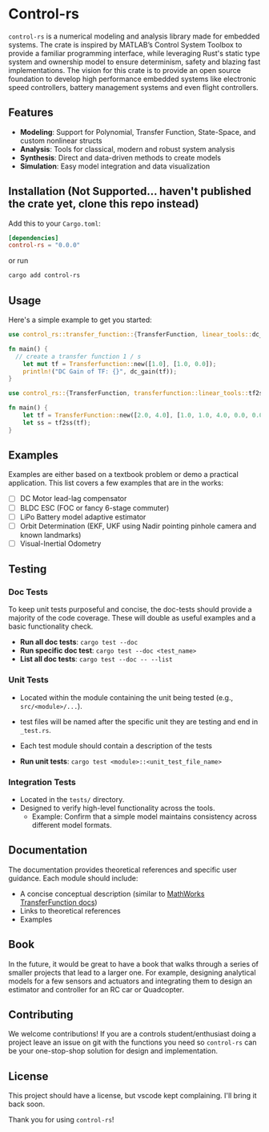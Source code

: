 # Control-rs

`control-rs` is a numerical modeling and analysis library made for embedded systems. The crate is inspired by 
MATLAB’s Control System Toolbox to provide a familiar programming interface, while leveraging Rust's static type 
system and ownership model to ensure determinism, safety and blazing fast implementations. The vision for this crate 
is to provide an open source foundation to develop high performance embedded systems like electronic speed controllers, 
battery management systems and even flight controllers.

## Features

* **Modeling**: Support for Polynomial, Transfer Function, State-Space, and custom nonlinear structs
* **Analysis**: Tools for classical, modern and robust system analysis
* **Synthesis**: Direct and data-driven methods to create models
* **Simulation**: Easy model integration and data visualization

## Installation (Not Supported... haven't published the crate yet, clone this repo instead)

Add this to your `Cargo.toml`:

```toml
[dependencies]
control-rs = "0.0.0"
```

or run

```bash
cargo add control-rs
```

## Usage

Here's a simple example to get you started:

```rust
use control_rs::transfer_function::{TransferFunction, linear_tools::dc_gain};

fn main() {
  // create a transfer function 1 / s
    let mut tf = Transferfunction::new([1.0], [1.0, 0.0]);
    println!("DC Gain of TF: {}", dc_gain(tf));
}
```

```rust
use control_rs::{TransferFunction, transferfunction::linear_tools::tf2ss};

fn main() {
    let tf = TransferFunction::new([2.0, 4.0], [1.0, 1.0, 4.0, 0.0, 0.0]);
    let ss = tf2ss(tf);
}
```

## Examples

Examples are either based on a textbook problem or demo a practical application. This list covers a few examples that
are in the works:
- [ ] DC Motor lead-lag compensator
- [ ] BLDC ESC (FOC or fancy 6-stage commuter)
- [ ] LiPo Battery model adaptive estimator
- [ ] Orbit Determination (EKF, UKF using Nadir pointing pinhole camera and known landmarks)
- [ ] Visual-Inertial Odometry

## Testing

### Doc Tests

To keep unit tests purposeful and concise, the doc-tests should provide a majority of the code coverage. These will
double as useful examples and a basic functionality check.

* **Run all doc tests**: `cargo test --doc`
* **Run specific doc test**: `cargo test --doc <test_name>`
* **List all doc tests**: `cargo test --doc -- --list`

### Unit Tests

* Located within the module containing the unit being tested (e.g., `src/<module>/...`).
* test files will be named after the specific unit they are testing and end in `_test.rs`.
* Each test module should contain a description of the tests

* **Run unit tests**: `cargo test <module>::<unit_test_file_name>`

### Integration Tests

* Located in the `tests/` directory.
* Designed to verify high-level functionality across the tools.
  * Example: Confirm that a simple model maintains consistency across different model formats.

## Documentation

The documentation provides theoretical references and specific user guidance. Each module should include:

* A concise conceptual description (similar to [MathWorks TransferFunction docs](https://www.mathworks.com/help/control/ug/transfer-functions.html))
* Links to theoretical references
* Examples

## Book

In the future, it would be great to have a book that walks through a series of smaller projects that lead to a larger 
one. For example, designing analytical models for a few sensors and actuators and integrating them to design an 
estimator and controller for an RC car or Quadcopter.

## Contributing

We welcome contributions! If you are a controls student/enthusiast doing a project leave an issue on git with the 
functions you need so `control-rs` can be your one-stop-shop solution for design and implementation.

## License

This project should have a license, but vscode kept complaining. I'll bring it back soon.

Thank you for using `control-rs`!
